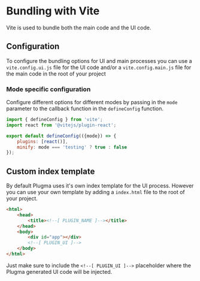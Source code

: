 # Bundling with Vite

Vite is used to bundle both the main code and the UI code.

## Configuration

To configure the bundling options for UI and main processes you can use a `vite.config.ui.js` file for the UI code and/or a `vite.config.main.js` file for the main code in the root of your project

### Mode specific configuration

Configure different options for different modes by passing in the `mode` parameter to the callback function in the `defineConfig` function.

```js
import { defineConfig } from 'vite';
import react from '@vitejs/plugin-react';

export default defineConfig(({mode}) => {
	plugins: [react()],
    minify: mode === 'testing' ? true : false
});
```

<!-- Using a single `vite.config.js` file you can use the `runtime` option to specify different configurations for UI and main during build time.

<blockquote class="warning">
Runtime option coming soon.
</blockquote>

##### Example vite.config.js

```js
import { defineConfig } from 'vite';
import react from '@vitejs/plugin-react';

export default defineConfig(({ mode, runtime }) => {
	if (runtime === 'ui') {
		return {
			plugins: [react()],
			build: {
				// UI-specific build options
			}
		};
	}

	if (runtime === 'main') {
		return {
			build: {
				// Main process-specific build options
			}
		};
	}
});
```

### Separate Configuration Files -->

## Custom index template

By default Plugma uses it's own index template for the UI process. However you can use your own template by adding a `index.html` file to the root of your project.

```html
<html>
	<head>
		<title><!--[ PLUGIN_NAME ]--></title>
	</head>
	<body>
		<div id="app"></div>
		<!--[ PLUGIN_UI ]-->
	</body>
</html>
```

Just make sure to include the `<!--[ PLUGIN_UI ]-->` placeholder where the Plugma generated UI code will be injected.
